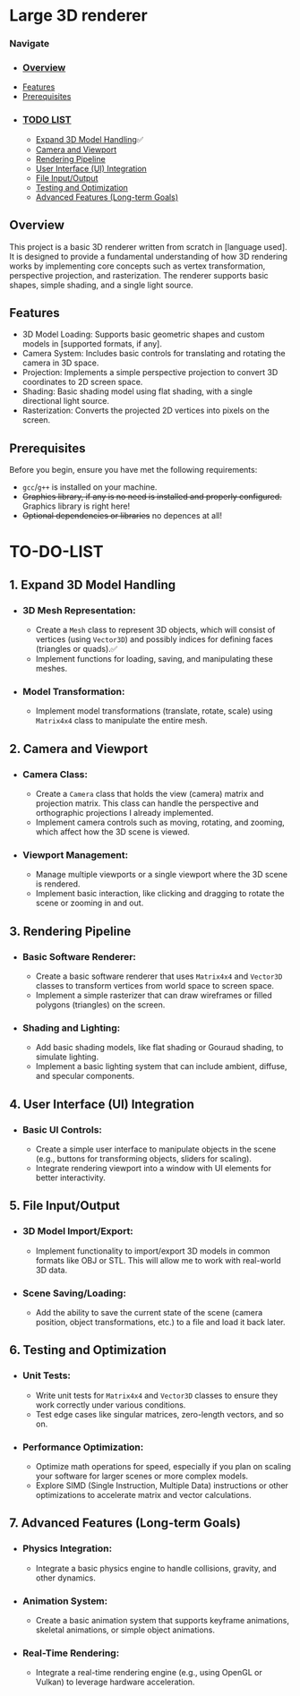 # Large 3D renderer
### Navigate
* ### [Overview](#overview)
* [Features](#features)
* [Prerequisites](#prerequisites)
* ### [TODO LIST](#to-do-list)
    * [Expand 3D Model Handling](#1-expand-3d-model-handling)✅
    * [Camera and Viewport](#2-camera-and-viewport)
    * [Rendering Pipeline](#3-rendering-pipeline)
    * [User Interface (UI) Integration](#4-user-interface-ui-integration)
    * [File Input/Output](#5-file-inputoutput)
    * [Testing and Optimization](#6-testing-and-optimization)
    * [Advanced Features (Long-term Goals)](#7-advanced-features-long-term-goals)

## Overview
This project is a basic 3D renderer written from scratch in [language used]. It is designed to provide a fundamental understanding of how 3D rendering works by implementing core concepts such as vertex transformation, perspective projection, and rasterization. The renderer supports basic shapes, simple shading, and a single light source.

## Features
* 3D Model Loading: Supports basic geometric shapes and custom models in [supported formats, if any].
* Camera System: Includes basic controls for translating and rotating the camera in 3D space.
* Projection: Implements a simple perspective projection to convert 3D coordinates to 2D screen space.
* Shading: Basic shading model using flat shading, with a single directional light source.
* Rasterization: Converts the projected 2D vertices into pixels on the screen.
## Prerequisites
Before you begin, ensure you have met the following requirements:

* `gcc`/`g++` is installed on your machine.
* ~~Graphics library, if any is no need is installed and properly configured.~~ Graphics library is right here!
* ~~Optional dependencies or libraries~~ no depences at all! 

# TO-DO-LIST

## 1. Expand 3D Model Handling
* ### 3D Mesh Representation:

    * Create a `Mesh` class to represent 3D objects, which will consist of vertices (using `Vector3D`) and possibly indices for defining faces (triangles or quads).✅
    * Implement functions for loading, saving, and manipulating these meshes.
* ### Model Transformation:

    * Implement model transformations (translate, rotate, scale) using `Matrix4x4` class to manipulate the entire mesh.
## 2. Camera and Viewport
* ### Camera Class:

    * Create a `Camera` class that holds the view (camera) matrix and projection matrix. This class can handle the perspective and orthographic projections I already implemented.
    * Implement camera controls such as moving, rotating, and zooming, which affect how the 3D scene is viewed.
* ### Viewport Management:

    * Manage multiple viewports or a single viewport where the 3D scene is rendered.
    * Implement basic interaction, like clicking and dragging to rotate the scene or zooming in and out.
## 3. Rendering Pipeline
* ### Basic Software Renderer:

    * Create a basic software renderer that uses `Matrix4x4` and `Vector3D` classes to transform vertices from world space to screen space.
    * Implement a simple rasterizer that can draw wireframes or filled polygons (triangles) on the screen.
* ### Shading and Lighting:

    * Add basic shading models, like flat shading or Gouraud shading, to simulate lighting.
    * Implement a basic lighting system that can include ambient, diffuse, and specular components.
## 4. User Interface (UI) Integration
* ### Basic UI Controls:
    * Create a simple user interface to manipulate objects in the scene (e.g., buttons for transforming objects, sliders for scaling).
    * Integrate rendering viewport into a window with UI elements for better interactivity.
## 5. File Input/Output
* ### 3D Model Import/Export:

    * Implement functionality to import/export 3D models in common formats like OBJ or STL. This will allow me to work with real-world 3D data.
* ### Scene Saving/Loading:

    * Add the ability to save the current state of the scene (camera position, object transformations, etc.) to a file and load it back later.
## 6. Testing and Optimization
* ### Unit Tests:

    * Write unit tests for `Matrix4x4` and `Vector3D` classes to ensure they work correctly under various conditions.
    * Test edge cases like singular matrices, zero-length vectors, and so on.
* ### Performance Optimization:

    * Optimize math operations for speed, especially if you plan on scaling your software for larger scenes or more complex models.
    * Explore SIMD (Single Instruction, Multiple Data) instructions or other optimizations to accelerate matrix and vector calculations.
## 7. Advanced Features (Long-term Goals)
* ### Physics Integration:

    * Integrate a basic physics engine to handle collisions, gravity, and other dynamics.
* ### Animation System:

    * Create a basic animation system that supports keyframe animations, skeletal animations, or simple object animations.
* ### Real-Time Rendering:

    * Integrate a real-time rendering engine (e.g., using OpenGL or Vulkan) to leverage hardware acceleration.